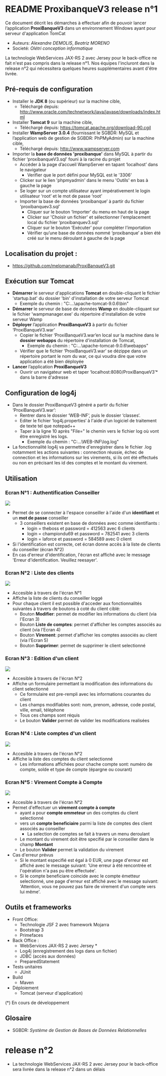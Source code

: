 # README ProxibanqueV3 release n°1
Ce document décrit les démarches à effectuer afin de pouvoir lancer l’application **ProxiBanqueV3** dans un environnement Windows ayant pour serveur d'application TomCat
- Auteurs: *Alexandre DEMOLIS*, *Beatriz MORENO*
- Societé: *Olétri conception informatique*

La technologie WebServices JAX-RS 2 avec Jersey pour le back-office ne fait n'est pas compris dans la release n°1. Nos équipes l'incluront dans la release n°2 qui nécessitera quelques heures supplémentaires avant d'être livrée.
## Pré-requis de configuration
- Installer le **JDK 8** (ou supérieur) sur la machine cible,
	- Téléchargé depuis: http://www.oracle.com/technetwork/java/javase/downloads/index.html
- Installer **Tomcat 9** sur la machine cible, 
	- Téléchargé depuis: https://tomcat.apache.org/download-90.cgil
- Installer **WampServer 3.0.4**  (fournissant le SGBDR: MySQL et l’application web de gestion de SGBDR:  PhPMyAdmin) sur la machine cible, 
	- Téléchargé depuis: http://www.wampserver.com
- Importer la **base de données 'proxibanque'** dans MySQL à partir du fichier ‘proxibanqueV3.sql’ founi à la racine du projet
	- Accéder à la page d’accueil WampServer en tapant ‘localhost’ dans le navigateur
		- Verifier que le port défini pour MySQL est le '3306'
	- Clicker sur le lien 'phpmyadmin' dans le menu 'Outils' en bas à gauche la page
	- Se loger sur un compte utilisateur ayant impérativement le login utilisateur ‘root’ et le mot de passe ‘root’
	- Importer la base de données ‘proxibanque’ à partir du fichier ‘proxibanquev3.sql’
		- Cliquer sur le bouton ‘Importer’ du menu en haut de la page
		- Clicker sur 'Choisir un fichier' et sélectionner l'emplacement local du fichier ‘proxibanquev3.sql’ 
		- Cliquer sur le bouton ‘Exécuter’ pour compléter l’importation
		- Vérifier qu’une base de données nommé ‘proxibanque’ a bien été créé sur le menu déroulant à gauche de la page
	
## Localisation du projet :
- https://github.com/melomanab/ProxiBanqueV3.git

## Exécution sur Tomcat
- **Démarrer** le serveur d'applications **Tomcat** en double-cliquant le fichier 'startup.bat' du dossier 'bin' d'installation de votre serveur Tomcat
	- Exemple du chemin : "C:\...\apache-tomcat-9.0.6\bin"
- **Démarrer** le serveur de base de données **Wamp** en double-cliquant sur le fichier 'wampmanager.exe' du répertoire d'installation de votre serveur Wamp
- **Déployer** l’application **ProxiBanqueV3** à partir du fichier ‘ProxiBanqueV3.war’
	- Copier le fichier ‘ProxiBanqueV3.war’en local sur la machine dans le **dossier webapps** du répertoire d'installation 		de Tomcat,
		- Exemple du chemin : "C:\...\apache-tomcat-9.0.6\webapps"
	- Vérifier que le fichier ‘ProxiBanqueV3.war’ se dézippe dans un répertoire portant le nom du war, ce qui voudra dire 		que votre application a été bien déployée
- **Lancer** l’application **ProxiBanqueV3**
	- Ouvrir un navigateur web et taper ‘localhost:8080/ProxiBanqueV3’* dans la barre d'adresse

## Configuration de log4j
- Dans le dossier ProxiBanqueV3 généré a partir du fichier ‘ProxiBanqueV3.war’:
	- Rentrer dans le dossier ‘WEB-INF‘, puis le dossier ‘classes‘.
	- Editer le fichier ‘log4j.properties‘ à l'aide d'un logiciel de traitement de texte tel que notepad++
	- Taper à la ligne 10 après "File=" le chemin vers le fichier log où vont être enregistré les logs.
		- Exemple du chemin : "C:\...\WEB-INF\log.log"
- La fonctionnalité log4j va permettre d'enregistrer dans le fichier .log notamment les actions suivantes : connection réussie, échec de connection et les informations sur les virements, si ils ont été effectués ou non en précisant les id des comptes et le montant du virement.

## Utilisation
### Ecran N°1 : Authentification Conseiller
<img src="https://drive.google.com/uc?id=1X-KFBUHqlOupCuZHQXcBxlW2KgKCIIUC">	

- Permet de se connecter à l'espace conseiller à l'aide d'un **identifiant** et un **mot de passe** conseiller
	- 3 conseillers existent en base de données avec comme identifiants :
		- login = theboss et password = 412563 avec 6 clients
		- login = championdu69 et password = 782541 avec 3 clients
		- login = laforce et password = 584589 avec 0 client
- Si l'identification est correcte, cet écran donne accès à la liste de clients du conseiller (écran N°2)
- En cas d'erreur d'identification, l'écran est affiché avec le message 'Erreur d'identification. Veuillez reesayer'.

### Ecran N°2 : Liste des clients
<img src="https://drive.google.com/uc?id=1oy_IIxFcgy0jnftZY7DPYw-9A9kWXMJg">	

- Accesible à travers de l'écran N°1
- Affiche la liste de clients du conseiller loggé 
- Pour chaque client il est possible d'acceder aux fonctionnalités suivantes à travers de boutons à coté du client ciblé:
	- Bouton **Modifier**: permet de modifier les informations du client (via l'Ecran 3)
	- Bouton **Liste de comptes**: permet d'afficher les comptes associés au client (via l'Ecran 4)
	- Bouton **Virement**: permet d'afficher les comptes associés au client (via l'Ecran 5)
	- Bouton **Supprimer**: permet de supprimer le client selectionné

			
### Ecran N°3 : Edition d'un client
<img src="https://drive.google.com/uc?id=1wyOLzUXMb0EC1_SS8KNzy3Lp_gGo1YLu">

- Accesible à travers de l'écran N°2
- Affiche un formulaire permettant la modification des informations du client selectionné 
	- Ce formulaire est pre-rempli avec les informations courantes du client
	- Les champs modifiables sont: nom, prenom, adresse, code postal, ville, email, téléphone
	- Tous ces champs sont réquis
	- Le bouton **Valider** permet de valider les modifications realisées

### Ecran N°4 : Liste comptes d'un client 
<img src="https://drive.google.com/uc?id=1afQVRNrAPibC4YO_HO4pFdICHjWD4_iv">

- Accesible à travers de l'écran N°2
- Affiche la liste des comptes du client selectionné
	- Les informations affichées pour chache compte sont: numéro de compte, solde et type de compte (épargne ou courant) 

### Ecran N°5 : Virement Compte à Compte
<img src="https://drive.google.com/uc?id=1ozTnTGkiFmIYESscqgHCavAyXJeYK-3-">

- Accesible à travers de l'écran N°2
- Permet d'effectuer un **virement compte à compte**
	- ayant a pour **compte emmeteur** un des comptes du client selectionné 
	- vers un **compte beneficiaire** parmi la liste de comptes des client associés au conseiller
		- La selection de comptes se fait à travers un menu deroulant
	- Le montant du virement doit être specifié par le conseiller dans le champ **Montant**
	- Le bouton **Valider** permet la validation du virement
- Cas d'erreur prévus
	- Si le montant especifié est égal à 0 EUR, une page d'erreur est affiché avec le message suivant: 'Une erreur à été rencontrée 	et l'opération n'a pas pu être effectuée'.
	- Si le compte beneficiare coincide avec le compte émetteur selectionné, une page d'erreur est affiché avec le message suivant: 	'Attention, vous ne pouvez pas faire de virement d'un compte vers lui même'.

## Outils et frameworks

- Front Office: 
	- Technologie JSF 2 avec framework Mojarra 
	- Bootstrap 3
	- Primefaces
- Back Office :
	- WebServices JAX-RS 2 avec Jersey *
	- Log4j (enregistrement des logs dans un fichier)
	- JDBC (accès aux données)
	- PreparedStatement 
- Tests unitaires
	- JUnit
- Build
	- Maven
- Déploiement
	- Tomcat (serveur d'application)

(*) En cours de développement

## Glosaire
- SGBDR: *Système de Gestion de Bases de Données Relationnelles*

# release n°2
- La technologie WebServices JAX-RS 2 avec Jersey pour le back-office sera livrée dans la release n°2 dans un délais 